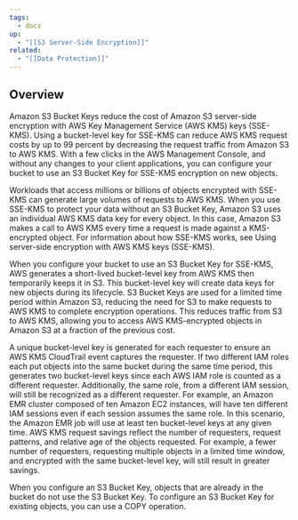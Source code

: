```yaml
---
tags:
  - docs
up:
  - "[[S3 Server-Side Encryption]]"
related:
  - "[[Data Protection]]"
---
```

## Overview

Amazon S3 Bucket Keys reduce the cost of Amazon S3 server-side encryption with AWS Key Management Service (AWS KMS) keys (SSE-KMS). Using a bucket-level key for SSE-KMS can reduce AWS KMS request costs by up to 99 percent by decreasing the request traffic from Amazon S3 to AWS KMS. With a few clicks in the AWS Management Console, and without any changes to your client applications, you can configure your bucket to use an S3 Bucket Key for SSE-KMS encryption on new objects.


Workloads that access millions or billions of objects encrypted with SSE-KMS can generate large volumes of requests to AWS KMS. When you use SSE-KMS to protect your data without an S3 Bucket Key, Amazon S3 uses an individual AWS KMS data key for every object. In this case, Amazon S3 makes a call to AWS KMS every time a request is made against a KMS-encrypted object. For information about how SSE-KMS works, see Using server-side encryption with AWS KMS keys (SSE-KMS).

When you configure your bucket to use an S3 Bucket Key for SSE-KMS, AWS generates a short-lived bucket-level key from AWS KMS then temporarily keeps it in S3. This bucket-level key will create data keys for new objects during its lifecycle. S3 Bucket Keys are used for a limited time period within Amazon S3, reducing the need for S3 to make requests to AWS KMS to complete encryption operations. This reduces traffic from S3 to AWS KMS, allowing you to access AWS KMS-encrypted objects in Amazon S3 at a fraction of the previous cost.

A unique bucket-level key is generated for each requester to ensure an AWS KMS CloudTrail event captures the requester. If two different IAM roles each put objects into the same bucket during the same time period, this generates two bucket-level keys since each AWS IAM role is counted as a different requester. Additionally, the same role, from a different IAM session, will still be recognized as a different requester. For example, an Amazon EMR cluster composed of ten Amazon EC2 instances, will have ten different IAM sessions even if each session assumes the same role. In this scenario, the Amazon EMR job will use at least ten bucket-level keys at any given time. AWS KMS request savings reflect the number of requesters, request patterns, and relative age of the objects requested. For example, a fewer number of requesters, requesting multiple objects in a limited time window, and encrypted with the same bucket-level key, will still result in greater savings.

When you configure an S3 Bucket Key, objects that are already in the bucket do not use the S3 Bucket Key. To configure an S3 Bucket Key for existing objects, you can use a COPY operation. 